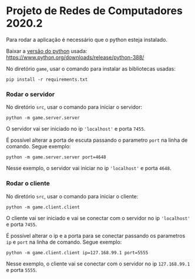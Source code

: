 # Projeto de Redes de Computadores 2020.2
Para rodar a aplicação é necessário que o python esteja instalado.

Baixar a [versão do python](https://www.python.org/downloads/release/python-388/) usada: https://www.python.org/downloads/release/python-388/

No diretório ```game```, usar o comando para instalar as bibliotecas usadas:
```
pip install -r requirements.txt
```

### Rodar o servidor

No diretório ```src```, usar o comando para iniciar o servidor:

```
python -m game.server.server
```

O servidor vai ser iniciado no ip ```'localhost'``` e porta ```7455```.

É possível alterar a porta de escuta passando o parametro ```port``` na linha de comando.
Segue exemplo:

```
python -m game.server.server port=4648
```

Nesse exemplo, o servidor vai iniciar no ip ```'localhost'``` e porta ```4648```.

### Rodar o cliente

No diretório ```src```, usar o comando para iniciar o cliente:

```
python -m game.client.client
```

O cliente vai ser iniciado e vai se conectar com o servidor no ip ```'localhost'``` e porta ```7455```.

É possível alterar o ip e a porta para se conectar passando os parametros ```ip``` e ```port``` na linha de comando.
Segue exemplo:

```
python -m game.client.client ip=127.168.99.1 port=5555
```

Nesse exemplo, o cliente vai se conectar com o servidor no ip ```127.168.99.1``` e porta ```5555```.
